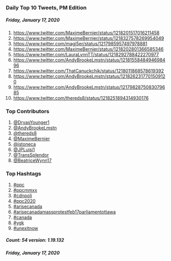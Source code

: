### Daily Top 10 Tweets, PM Edition
##### Friday, January 17, 2020
 1) https://www.twitter.com/MaximeBernier/status/1218201517016211458
 2) https://www.twitter.com/MaximeBernier/status/1218327578269954049
 3) https://www.twitter.com/magi5er/status/1217985957497978881
 4) https://www.twitter.com/MaximeBernier/status/1218202801366585346
 5) https://www.twitter.com/LauraLynnTT/status/1218292788422270977
 6) https://www.twitter.com/AndyBrookeLmstn/status/1218155848494698496
 7) https://www.twitter.com/ThatCanuckchik/status/1218011868578619392
 8) https://www.twitter.com/AndyBrookeLmstn/status/1218262317701509120
 9) https://www.twitter.com/AndyBrookeLmstn/status/1217982875083079685
10) https://www.twitter.com/thereds8/status/1218251894314930176

### Top Contributors
  1) [@DryasYounger1](https://www.twitter.com/DryasYounger1)
  2) [@AndyBrookeLmstn](https://www.twitter.com/AndyBrookeLmstn)
  3) [@thereds8](https://www.twitter.com/thereds8)
  4) [@MaximeBernier](https://www.twitter.com/MaximeBernier)
  5) [@istoneca](https://www.twitter.com/istoneca)
  6) [@JPLuisi1](https://www.twitter.com/JPLuisi1)
  7) [@TransSplendor](https://www.twitter.com/TransSplendor)
  8) [@BeatriceWynn17](https://www.twitter.com/BeatriceWynn17)


### Top Hashtags

  1) [#ppc](https://www.twitter.com/hashtag/ppc)
  2) [#ppcmmxx](https://www.twitter.com/hashtag/ppcmmxx)
  3) [#cdnpoli](https://www.twitter.com/hashtag/cdnpoli)
  4) [#ppc2020](https://www.twitter.com/hashtag/ppc2020)
  5) [#arisecanada](https://www.twitter.com/hashtag/arisecanada)
  6) [#arisecanadamassprotestfeb17parliamentottawa](https://www.twitter.com/hashtag/arisecanadamassprotestfeb17parliamentottawa)
  7) [#canada](https://www.twitter.com/hashtag/canada)
  8) [#ygk](https://www.twitter.com/hashtag/ygk)
  9) [#unexitnow](https://www.twitter.com/hashtag/unexitnow)

##### Count: 54	version: 1.19.132
##### Friday, January 17, 2020


